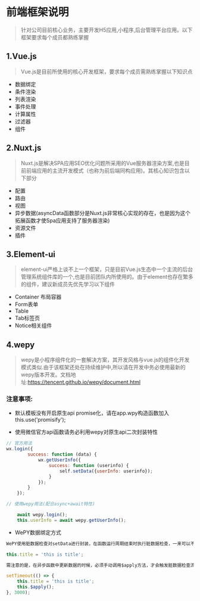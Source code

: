 # 前端框架说明
> 针对公司目前核心业务，主要开发H5应用,小程序,后台管理平台应用。以下框架要求每个成员都熟练掌握

## 1.Vue.js

>  Vue.js是目前所使用的核心开发框架，要求每个成员需熟练掌握以下知识点

* 数据绑定
* 条件渲染
* 列表渲染
* 事件处理
* 计算属性
* 过滤器
* 组件

## 2.Nuxt.js

> Nuxt.js是解决SPA应用SEO优化问题所采用的Vue服务器渲染方案,也是目前前端应用的主流开发模式（也称为前后端同构应用)。其核心知识包含以下部分

* 配置
* 路由
* 视图
* 异步数据(asyncData函数部分是Nuxt.js非常核心实现的存在，也是因为这个拓展函数才使Spa应用支持了服务器渲染)
* 资源文件
* 插件

## 3.Element-ui

> element-ui严格上谈不上一个框架，只是目前Vue.js生态中一个主流的后台管理系统组件库的一个,也是目前团队内所使用的。由于element也存在繁多的组件，建议新成员先优先学习以下组件

* Container 布局容器
* Form表单
* Table
* Tab标签页
* Notice相关组件

## 4.wepy

> wepy是小程序组件化的一套解决方案，其开发风格与vue.js的组件化开发模式类似.由于该框架还处在持续维护中,所以请在开发中务必使用最新的wepy版本开发。文档地址:https://tencent.github.io/wepy/document.html

### 注意事项:

* 默认模板没有开启原生api promise化，请在app.wpy构造函数加入 this.use('promisify');

* 使用微信官方api函数请务必利用wepy对原生api二次封装特性

```javascript
// 官方用法
wx.login({
        success: function (data) {
            wx.getUserInfo({
                success: function (userinfo) {
                    self.setData({userInfo: userinfo});
                }
            });
        }
    });

// 使用wepy用法(配合async+await特性)

    await wepy.login();
    this.userInfo = await wepy.getUserInfo();
```

 * WePY数据绑定方式

```javascript
WePY使用脏数据检查对setData进行封装，在函数运行周期结束时执行脏数据检查，一来可以不用关心页面多次setData是否会有性能上的问题，二来可以更加简洁去修改数据实现绑定，不用重复去写setData方法。代码如下：

this.title = 'this is title';

需注意的是，在异步函数中更新数据的时候，必须手动调用$apply方法，才会触发脏数据检查流程的运行。如：

setTimeout(() => {
    this.title = 'this is title';
    this.$apply();
}, 3000);
``` 
